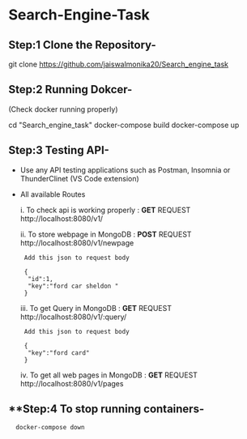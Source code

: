 # **Search-Engine-Task**


## **Step:1 Clone the Repository-**

git clone https://github.com/jaiswalmonika20/Search_engine_task


## **Step:2 Running Dokcer-**
   (Check docker running properly)
  
cd "Search_engine_task"
docker-compose build
docker-compose up


## **Step:3 Testing API-**

 - Use any API testing applications such as Postman, Insomnia or ThunderClinet (VS Code extension)
 - All available Routes
 
 
    i. To check api is working properly : **GET** REQUEST 
         http://localhost:8080/v1/
         
    ii. To store webpage in MongoDB : **POST** REQUEST 
        http://localhost:8080/v1/newpage
        
        Add this json to request body
        
        {
         "id":1,
         "key":"ford car sheldon "
        }
        
    iii. To get Query in MongoDB : **GET** REQUEST 
        http://localhost:8080/v1/:query/
        
        Add this json to request body
        
        {
         "key":"ford card"
        }
        
    iv. To get all web pages in MongoDB : **GET** REQUEST  
        http://localhost:8080/v1/pages
        
       
       
## **Step:4 **To stop running containers-**

      docker-compose down
        
        
    
 

